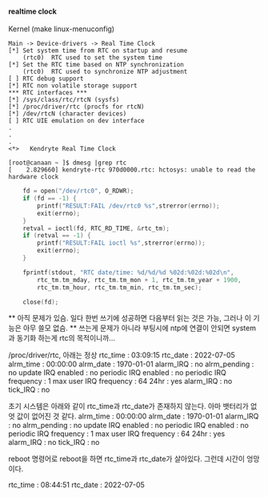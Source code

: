 


#### realtime clock
Kernel (make linux-menuconfig)
```shell
Main -> Device-drivers -> Real Time Clock 
[*] Set system time from RTC on startup and resume 
    (rtc0)  RTC used to set the system time
[*] Set the RTC time based on NTP synchronization 
    (rtc0)  RTC used to synchronize NTP adjustment
[ ] RTC debug support
[*] RTC non volatile storage support
*** RTC interfaces ***
[*] /sys/class/rtc/rtcN (sysfs)
[*] /proc/driver/rtc (procfs for rtcN)
[*] /dev/rtcN (character devices)
[ ] RTC UIE emulation on dev interface
.
.
.
<*>   Kendryte Real Time Clock
```
```shell
[root@canaan ~ ]$ dmesg |grep rtc
[    2.829660] kendryte-rtc 970d0000.rtc: hctosys: unable to read the hardware clock
```

```c
    fd = open("/dev/rtc0", O_RDWR);
    if (fd == -1) {
        printf("RESULT:FAIL /dev/rtc0 %s",strerror(errno));
        exit(errno);
    }
    retval = ioctl(fd, RTC_RD_TIME, &rtc_tm);
    if (retval == -1) {
        printf("RESULT:FAIL ioctl %s",strerror(errno));
        exit(errno);
    }

    fprintf(stdout, "RTC date/time: %d/%d/%d %02d:%02d:%02d\n",
        rtc_tm.tm_mday, rtc_tm.tm_mon + 1, rtc_tm.tm_year + 1900,
        rtc_tm.tm_hour, rtc_tm.tm_min, rtc_tm.tm_sec);

    close(fd);
```

** 아직 문제가 있슴. 일다 한번 쓰기에 성공하면 다음부터 읽는 것은 가능, 그러나 이 기능은 아무 쓸모 없슴.
** 쓰는게 문제가 아니라 부팅시에 ntp에 연결이 안되면 system과 동기화 하는게 rtc의 목적이니까...

/proc/driver/rtc, 아래는 정상
rtc_time	: 03:09:15
rtc_date	: 2022-07-05
alrm_time	: 00:00:00
alrm_date	: 1970-01-01
alarm_IRQ	: no
alrm_pending	: no
update IRQ enabled	: no
periodic IRQ enabled	: no
periodic IRQ frequency	: 1
max user IRQ frequency	: 64
24hr		: yes
alarm_IRQ	: no
tick_IRQ	: no

초기 시스템은 아래와 같이 rtc_time과 rtc_date가 존재하지 않는다.
아마 뱃터리가 없엇 값이 없어진 것 같다.
alrm_time	: 00:00:00
alrm_date	: 1970-01-01
alarm_IRQ	: no
alrm_pending	: no
update IRQ enabled	: no
periodic IRQ enabled	: no
periodic IRQ frequency	: 1
max user IRQ frequency	: 64
24hr		: yes
alarm_IRQ	: no
tick_IRQ	: no

reboot 명령어로 reboot을 하면 rtc_time과 rtc_date가 살아있다.
그런데 시간이 엉망이다. 


rtc_time	: 08:44:51
rtc_date	: 2022-07-05







